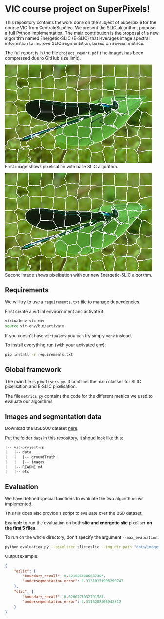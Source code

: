 # VIC course project on SuperPixels!

This repository contains the work done on the subject of Superpixle for the course VIC from CentraleSupélec.
We present the SLIC algorithm, propose a full Python implementation.
The main contribution is the proposal of a new algorithm named Energetic-SLIC (E-SLIC) that leverages image spectral information to improve SLIC segmentation, based on several metrics.

The full report is in the file `project_report.pdf` (the images has been compressed due to GitHub size limit).

![SLIC pixelisation](insect_slic.png "SLIC pixelisation")
First image shows pixelisation with base SLIC algorithm.

![Energetic-SLIC pixelisation](insect_e-slic.png "Energetic SLIC pixelisation")
Second image shows pixelisation with our new Energetic-SLIC algorithm.

## Requirements

We will try to use a `requirements.txt` file to manage dependencies.

First create a virtual environnment and activate it:

```bash
virtualenv vic-env
source vic-env/bin/activate
```
If you doesn't have `virtualenv` you can try simply `venv` instead.

To install everything run (with your activated env):
```bash
pip install -r requirements.txt
```

## Global framework

The main file is `pixelisers.py`. It contains the main classes for SLIC pixelisation and E-SLIC pixelisation.

The file `metrics.py` contains the code for the different metrics we used to evaluate our algorithms.

## Images and segmentation data

Download the BSD500 dataset [here](http://www.eecs.berkeley.edu/Research/Projects/CS/vision/grouping/BSR/BSR_bsds500.tgz).

Put the folder `data` in this repository, it shoud look like this:

```
|-- vic-project-sp
|   |-- data
|   |   |-- groundTruth
|   |   |-- images
|   |-- README.md
|   |-- etc
```

## Evaluation

We have defined special functions to evaluate the two algorithms we implemented.

This file does also provide a script to evaluate over the BSD dataset.

Example to run the evaluation on both <b>slic and energetic slic</b> pixeliser <b>on the first 5 files</b>.

To run on the whole directory, don't specify the argument `--max_evaluation`.

```bash
python evaluation.py --pixeliser slic+eslic --img_dir_path "data/images/train/" --gt_dir_path "data/groundTruth/train/" --max_evaluation 5
```
Output example:

```json
{
    "eslic": {
        "boundary_recall": 0.6216054006637307,
        "undersegmentation_error": 0.31310159908290747
    },
    "slic": {
        "boundary_recall": 0.6200771032791588,
        "undersegmentation_error": 0.3116288106942312
    }
}
```
